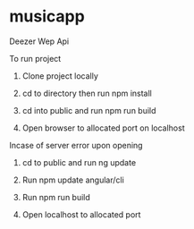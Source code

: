 # musicapp
Deezer Wep Api

To run project

1. Clone project locally

2. cd to directory then run npm install

3. cd into public and run npm run build

4. Open browser to allocated port on localhost

Incase of server error upon opening

1. cd to public and run ng update

2. Run npm update angular/cli

3. Run npm run build

4. Open localhost to allocated port
